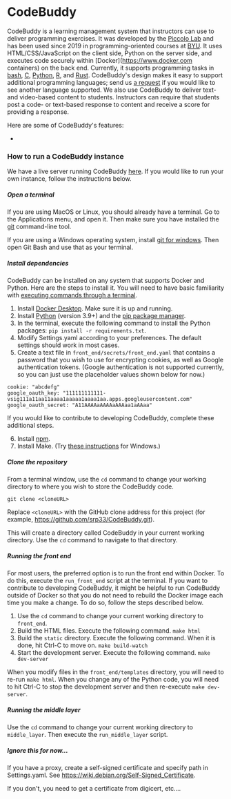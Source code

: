 # CodeBuddy

CodeBuddy is a learning management system that instructors can use to deliver programming exercises. It was developed by the [Piccolo Lab](https://piccolo.byu.edu) and has been used since 2019 in programming-oriented courses at [BYU](https://www.byu.edu). It uses HTML/CSS/JavaScript on the client side, Python on the server side, and executes code securely within [Docker](https://www.docker.com containers) on the back end. Currently, it supports programming tasks in [bash](https://en.wikipedia.org/wiki/Bash_(Unix_shell)), [C](https://en.wikipedia.org/wiki/C_(programming_language)), [Python](https://www.python.org), [R](https://www.r-project.org), and [Rust](https://www.rust-lang.org/). CodeBuddy's design makes it easy to support additional programming languages; send us [a request](https://github.com/srp33/CodeBuddy/issues) if you would like to see another language supported. We also use CodeBuddy to deliver text- and video-based content to students. Instructors can require that students post a code- or text-based response to content and receive a score for providing a response.

Here are some of CodeBuddy's features:

* 

### How to run a CodeBuddy instance

We have a live server running CodeBuddy [here](https://codebuddy.byu.edu). If you would like to run your own instance, follow the instructions below.

##### Open a terminal

If you are using MacOS or Linux, you should already have a terminal. Go to the Applications menu, and open it. Then make sure you have installed the [git](https://git-scm.com/book/en/v2/Getting-Started-Installing-Git) command-line tool.

If you are using a Windows operating system, install [git for windows](https://gitforwindows.org). Then open Git Bash and use that as your terminal.

##### Install dependencies

CodeBuddy can be installed on any system that supports Docker and Python. Here are the steps to install it. You will need to have basic familiarity with [executing commands through a terminal](https://www.freecodecamp.org/news/command-line-for-beginners).

1. Install [Docker Desktop](https://docs.docker.com/engine/install). Make sure it is up and running.
2. Install [Python](https://www.python.org/downloads) (version 3.9+) and the [pip package manager](https://pip.pypa.io/en/stable/installation).
3. In the terminal, execute the following command to install the Python packages: `pip install -r requirements.txt`.
4. Modify Settings.yaml according to your preferences. The default settings should work in most cases.
5. Create a text file in `front_end/secrets/front_end.yaml` that contains a password that you wish to use for encrypting cookies, as well as Google authentication tokens. (Google authentication is not supported currently, so you can just use the placeholder values shown below for now.)

```
cookie: "abcdefg"
google_oauth_key: "111111111111-vsig111a11aa11aaaa1aaaaa1aaaa1aa.apps.googleusercontent.com"
google_oauth_secret: "A11AAAAaAAAAaAAAaa1aAAaa"
```

If you would like to contribute to developing CodeBuddy, complete these additional steps.

6. Install [npm](https://docs.npmjs.com/downloading-and-installing-node-js-and-npm).
7. Install Make. (Try [these instructions](https://stackoverflow.com/questions/66525016/how-to-run-make-command-in-gitbash-in-windows) for Windows.)

##### Clone the repository

From a terminal window, use the `cd` command to change your working directory to where you wish to store the CodeBuddy code.

```
git clone <cloneURL>
```

Replace `<cloneURL>` with the GitHub clone address for this project (for example, https://github.com/srp33/CodeBuddy.git).

This will create a directory called CodeBuddy in your current working directory. Use the `cd` command to navigate to that directory.

##### Running the front end

For most users, the preferred option is to run the front end within Docker. To do this, execute the `run_front_end` script at the terminal. If you want to contribute to developing CodeBuddy, it might be helpful to run CodeBuddy outside of Docker so that you do not need to rebuild the Docker image each time you make a change. To do so, follow the steps described below.

1. Use the `cd` command to change your current working directory to `front_end`.
2. Build the HTML files. Execute the following command. `make html`
3. Build the `static` directory. Execute the following command. When it is done, hit Ctrl-C to move on. `make build-watch`
4. Start the development server. Execute the following command. `make dev-server`

When you modify files in the `front_end/templates` directory, you will need to re-run `make html`. When you change any of the Python code, you will need to hit Ctrl-C to stop the development server and then re-execute `make dev-server`.

##### Running the middle layer

Use the `cd` command to change your current working directory to `middle_layer`. Then execute the `run_middle_layer` script.

##### Ignore this for now...

If you have a proxy, create a self-signed certificate and specify path in Settings.yaml. See https://wiki.debian.org/Self-Signed_Certificate.

If you don't, you need to get a certificate from digicert, etc....